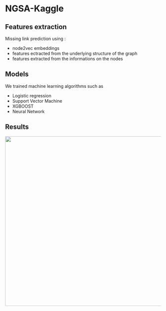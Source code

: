 # NGSA-Kaggle

## Features extraction
Missing link prediction using :
- node2vec embeddings
- features ectracted from the underlying structure of the graph 
- features extracted from the informations on the nodes

## Models
We trained machine learning algorithms such as 
- Logistic regression
- Support Vector Machine
- XGBOOST
- Neural Network
## Results
<img src="https://github.com/Ryosaeba8/NGSA-Kaggle/blob/master/result.png" width="550"/>
